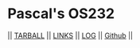 # Pascal's OS232

|| [TARBALL](Sandbox/PascalPahlevi.tar.xz) || [LINKS](https://pascalpahlevi.github.io/os232/LINKS/) || [LOG](https://github.com/PascalPahlevi/os232/blob/main/TXT/mylog.txt) || [Github](https://github.com/PascalPahlevi/os232/) ||

